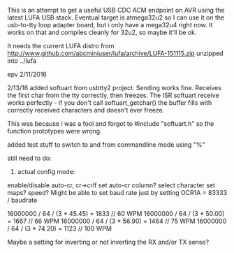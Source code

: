 This is an attempt to get a useful USB CDC ACM endpoint on AVR using the 
latest LUFA USB stack. Eventual target is atmega32u2 so I can use it on the
usb-to-tty loop adapter board, but i only have a mega32u4 right now. It
works on that and compiles cleanly for 32u2, so maybe it'll be ok. 

It needs the current LUFA distro from 
http://www.github.com/abcminiuser/lufa/archive/LUFA-151115.zip
unzipped into ../lufa

epv 2/11/2016

2/13/16
added softuart from usbtty2 project. 
Sending works fine. 
Receives the first char from the tty correctly, then freezes. 
The ISR softuart receive works perfectly - if you don't call softuart_getchar()
the buffer fills with correctly received characters and doesn't ever freeze. 

This was because i was a fool and forgot to #include "softuart.h" so the function
prototypes were wrong. 

added test stuff to switch to and from commandline mode using "%" 

still need to do:

1. actual config mode: 

enable/disable auto-cr, cr->crlf
set auto-cr column? 
select character set maps?
speed? Might be able to set baud rate just by setting OCR1A = 83333 / baudrate

16000000 / 64 / (3 * 45.45) = 1833 // 60 WPM
16000000 / 64 / (3 * 50.00) = 1667 // 66 WPM
16000000 / 64 / (3 * 56.90) = 1464 // 75 WPM
16000000 / 64 / (3 * 74.20) = 1123 // 100 WPM

Maybe a setting for inverting or not inverting the RX and/or TX sense? 

